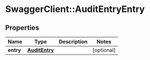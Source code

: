 # SwaggerClient::AuditEntryEntry

## Properties
Name | Type | Description | Notes
------------ | ------------- | ------------- | -------------
**entry** | [**AuditEntry**](AuditEntry.md) |  | [optional] 


